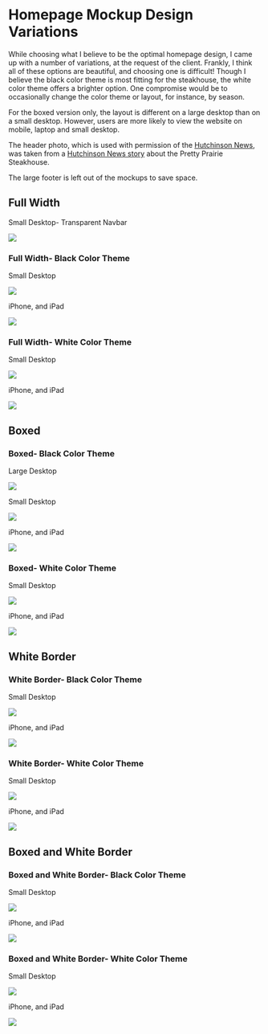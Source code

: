 # Homepage Mockup Design Variations

While choosing what I believe to be the optimal homepage design, I came up with a number of variations, at the request of the client. Frankly, I think all of these options are beautiful, and choosing one is difficult! Though I believe the black color theme is most fitting for the steakhouse, the white color theme offers a brighter option. One compromise would be to occasionally change the color theme or layout, for instance, by season.<br>

For the boxed version only, the layout is different on a large desktop than on a small desktop. However, users are more likely to view the website on mobile, laptop and small desktop.<br>

The header photo, which is used with permission of the [Hutchinson News](http://www.hutchnews.com), was taken from a [Hutchinson News story](http://www.hutchnews.com/projects/progress/progress-a-small-town-s-prairie-survival-rodeo-just-part/article_3d11eaba-435c-5be2-8716-47b73a5e7558.html) about the Pretty Prairie Steakhouse. 

The large footer is left out of the mockups to save space.

## Full Width

Small Desktop- Transparent Navbar

![](images/homepage-mockup-design-variations/laptop-no-navbar.jpg)

### Full Width- Black Color Theme

Small Desktop

![](images/homepage-mockup-design-variations/small-desktop-black-theme-full-width.jpg)

iPhone, and iPad

![](images/homepage-mockup-design-variations/mobile-black-theme-full-width.jpg)

### Full Width- White Color Theme

Small Desktop

![](images/homepage-mockup-design-variations/small-desktop-white-theme-full-width.jpg)

iPhone, and iPad

![](images/homepage-mockup-design-variations/mobile-white-theme-full-width.jpg)

## Boxed

### Boxed- Black Color Theme

Large Desktop

![](images/homepage-mockup-design-variations/large-desktop-black-theme-boxed.jpg)

Small Desktop

![](images/homepage-mockup-design-variations/small-desktop-black-theme-boxed.jpg)

iPhone, and iPad

![](images/homepage-mockup-design-variations/mobile-black-theme-boxed.jpg)

### Boxed- White Color Theme

Small Desktop

![](images/homepage-mockup-design-variations/small-desktop-white-theme-boxed.jpg)

iPhone, and iPad

![](images/homepage-mockup-design-variations/mobile-white-theme-boxed.jpg)

## White Border

### White Border- Black Color Theme

Small Desktop

![](images/homepage-mockup-design-variations/small-desktop-black-theme-white-border.jpg)

iPhone, and iPad

![](images/homepage-mockup-design-variations/mobile-black-theme-white-border.jpg)

### White Border- White Color Theme

Small Desktop

![](images/homepage-mockup-design-variations/small-desktop-white-theme-white-border.jpg)

iPhone, and iPad

![](images/homepage-mockup-design-variations/mobile-white-theme-white-border.jpg)

## Boxed and White Border

### Boxed and White Border- Black Color Theme

Small Desktop

![](images/homepage-mockup-design-variations/small-desktop-black-theme-boxed-and-white-border.jpg)

iPhone, and iPad

![](images/homepage-mockup-design-variations/mobile-black-theme-boxed-white-border.jpg)

### Boxed and White Border- White Color Theme

Small Desktop

![](images/homepage-mockup-design-variations/small-desktop-white-theme-boxed-and-white-border.jpg)

iPhone, and iPad

![](images/homepage-mockup-design-variations/mobile-white-theme-boxed-white-border.jpg)
